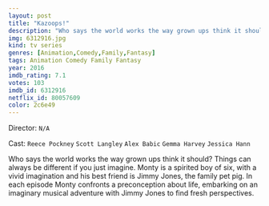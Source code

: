 ```yaml
---
layout: post
title: "Kazoops!"
description: "Who says the world works the way grown ups think it should? Things can always be different if you just imagine. Monty is a spirited boy of six, with a vivid imagination and his best friend is Jimmy Jones, the family pet pig. In each episode Monty confronts a preconception about life, embarking on an imaginary musical adventure with Jimmy Jones to find fresh perspectives..."
img: 6312916.jpg
kind: tv series
genres: [Animation,Comedy,Family,Fantasy]
tags: Animation Comedy Family Fantasy 
year: 2016
imdb_rating: 7.1
votes: 103
imdb_id: 6312916
netflix_id: 80057609
color: 2c6e49
---
```

Director: `N/A`  

Cast: `Reece Pockney` `Scott Langley` `Alex Babic` `Gemma Harvey` `Jessica Hann` 

Who says the world works the way grown ups think it should? Things can always be different if you just imagine. Monty is a spirited boy of six, with a vivid imagination and his best friend is Jimmy Jones, the family pet pig. In each episode Monty confronts a preconception about life, embarking on an imaginary musical adventure with Jimmy Jones to find fresh perspectives.